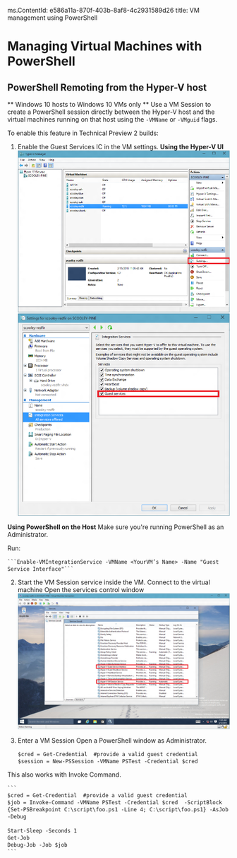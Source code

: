 ms.ContentId: e586a11a-870f-403b-8af8-4c2931589d26
title: VM management using PowerShell  

# Managing Virtual Machines with PowerShell #

## PowerShell Remoting from the Hyper-V host ##
** Windows 10 hosts to Windows 10 VMs only **
Use a VM Session to create a PowerShell session directly between the Hyper-V host and the virtual machines running on that host using the `-VMName` or `-VMguid` flags.

To enable this feature in Technical Preview 2 builds:

1.  Enable the Guest Services IC in the VM settings.
  **Using the Hyper-V UI**
  ![Selecting the VM Settings](media\vm_edit_VM_settings.png)
  ![Enabling the Guest Services IC](media\vm_enable_guest_services_ic.png)
	
  **Using PowerShell on the Host**
  Make sure you're running PowerShell as an Administrator.
	
  Run:

	```Enable-VMIntegrationService -VMName <YourVM’s Name> -Name "Guest Service Interface"```
	
	
2.  Start the VM Session service inside the VM.
  Connect to the virtual machine
  Open the services control window
  ![Starting the VM Session service](media\vm_start_VM_PowerShell_service.png)

3.	Enter a VM Session
  Open a PowerShell window as Administrator.
	
	```	
	$cred = Get-Credential  #provide a valid guest credential
	$session = New-PSSession -VMName PSTest -Credential $cred 
	```

  This also works with Invoke Command.

	```
	$cred = Get-Credential  #provide a valid guest credential
	$job = Invoke-Command -VMName PSTest -Credential $cred  -ScriptBlock {Set-PSBreakpoint C:\script\foo.ps1 -Line 4; C:\script\foo.ps1} -AsJob -Debug
	
	Start-Sleep -Seconds 1
	Get-Job 
	Debug-Job -Job $job
	```

